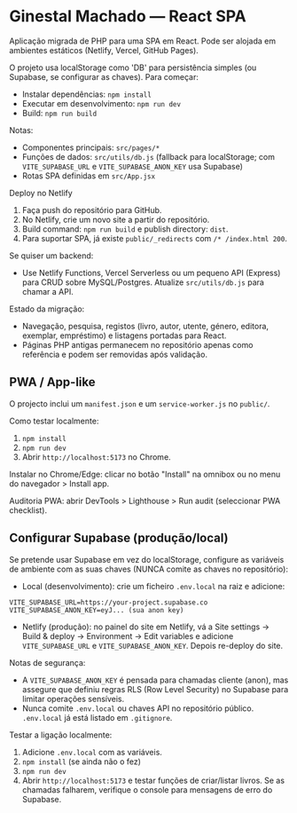 # Ginestal Machado — React SPA

Aplicação migrada de PHP para uma SPA em React. Pode ser alojada em ambientes estáticos (Netlify, Vercel, GitHub Pages).

O projeto usa localStorage como 'DB' para persistência simples (ou Supabase, se configurar as chaves). Para começar:

- Instalar dependências: `npm install`
- Executar em desenvolvimento: `npm run dev`
- Build: `npm run build`

Notas:
- Componentes principais: `src/pages/*`
- Funções de dados: `src/utils/db.js` (fallback para localStorage; com `VITE_SUPABASE_URL` e `VITE_SUPABASE_ANON_KEY` usa Supabase)
 - Rotas SPA definidas em `src/App.jsx`

Deploy no Netlify
1. Faça push do repositório para GitHub.
2. No Netlify, crie um novo site a partir do repositório.
3. Build command: `npm run build` e publish directory: `dist`.
4. Para suportar SPA, já existe `public/_redirects` com `/* /index.html 200`.

Se quiser um backend:
- Use Netlify Functions, Vercel Serverless ou um pequeno API (Express) para CRUD sobre MySQL/Postgres. Atualize `src/utils/db.js` para chamar a API.

Estado da migração:
- Navegação, pesquisa, registos (livro, autor, utente, género, editora, exemplar, empréstimo) e listagens portadas para React.
- Páginas PHP antigas permanecem no repositório apenas como referência e podem ser removidas após validação.

PWA / App-like
----------------

O projecto inclui um `manifest.json` e um `service-worker.js` no `public/`.

Como testar localmente:

1. `npm install`
2. `npm run dev`
3. Abrir `http://localhost:5173` no Chrome.

Instalar no Chrome/Edge: clicar no botão "Install" na omnibox ou no menu do navegador > Install app.

Auditoria PWA: abrir DevTools > Lighthouse > Run audit (seleccionar PWA checklist).

Configurar Supabase (produção/local)
-----------------------------------

Se pretende usar Supabase em vez do localStorage, configure as variáveis de ambiente com as suas chaves (NUNCA comite as chaves no repositório):

- Local (desenvolvimento): crie um ficheiro `.env.local` na raiz e adicione:

```
VITE_SUPABASE_URL=https://your-project.supabase.co
VITE_SUPABASE_ANON_KEY=eyJ... (sua anon key)
```

- Netlify (produção): no painel do site em Netlify, vá a Site settings -> Build & deploy -> Environment -> Edit variables e adicione `VITE_SUPABASE_URL` e `VITE_SUPABASE_ANON_KEY`. Depois re-deploy do site.

Notas de segurança:

- A `VITE_SUPABASE_ANON_KEY` é pensada para chamadas cliente (anon), mas assegure que definiu regras RLS (Row Level Security) no Supabase para limitar operações sensíveis.
- Nunca comite `.env.local` ou chaves API no repositório público. `.env.local` já está listado em `.gitignore`.

Testar a ligação localmente:

1. Adicione `.env.local` com as variáveis.
2. `npm install` (se ainda não o fez)
3. `npm run dev`
4. Abrir `http://localhost:5173` e testar funções de criar/listar livros. Se as chamadas falharem, verifique o console para mensagens de erro do Supabase.



